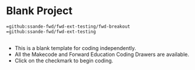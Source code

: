 # Blank Project

```package
=github:ssande-fwd/fwd-ext-testing/fwd-breakout
=github:ssande-fwd/fwd-ext-testing
```
## 
- This is a blank template for coding independently. 
- All the Makecode and Forward Education Coding Drawers are available.
- Click on the checkmark to begin coding.
